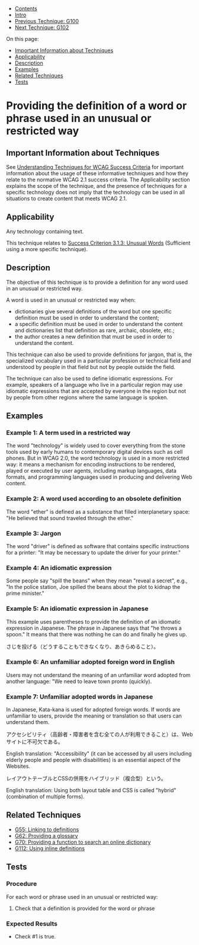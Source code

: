 -   [Contents](https://www.w3.org/WAI/WCAG21/Techniques/#techniques "Table of Contents")
-   [Intro](https://www.w3.org/WAI/WCAG21/Techniques/#introduction "Introduction to Techniques")
-   [Previous Technique: G100](G100)
-   [Next Technique: G102](G102)

On this page:

-   [Important Information about Techniques](#important-information)
-   [Applicability](#applicability)
-   [Description](#description)
-   [Examples](#examples)
-   [Related Techniques](#related)
-   [Tests](#tests)

Providing the definition of a word or phrase used in an unusual or restricted way
=================================================================================

Important Information about Techniques
--------------------------------------

See [Understanding Techniques for WCAG Success Criteria](https://www.w3.org/WAI/WCAG21/Understanding/understanding-techniques) for important information about the usage of these informative techniques and how they relate to the normative WCAG 2.1 success criteria. The Applicability section explains the scope of the technique, and the presence of techniques for a specific technology does not imply that the technology can be used in all situations to create content that meets WCAG 2.1.

Applicability
-------------

Any technology containing text.

This technique relates to [Success Criterion 3.1.3: Unusual Words](https://www.w3.org/WAI/WCAG21/Understanding/unusual-words) (Sufficient using a more specific technique).

Description
-----------

The objective of this technique is to provide a definition for any word used in an unusual or restricted way.

A word is used in an unusual or restricted way when:

-   dictionaries give several definitions of the word but one specific definition must be used in order to understand the content;
-   a specific definition must be used in order to understand the content and dictionaries list that definition as rare, archaic, obsolete, etc.;
-   the author creates a new definition that must be used in order to understand the content.

This technique can also be used to provide definitions for jargon, that is, the specialized vocabulary used in a particular profession or technical field and understood by people in that field but not by people outside the field.

The technique can also be used to define idiomatic expressions. For example, speakers of a language who live in a particular region may use idiomatic expressions that are accepted by everyone in the region but not by people from other regions where the same language is spoken.

Examples
--------

### Example 1: A term used in a restricted way

The word "technology" is widely used to cover everything from the stone tools used by early humans to contemporary digital devices such as cell phones. But in WCAG 2.0, the word technology is used in a more restricted way: it means a mechanism for encoding instructions to be rendered, played or executed by user agents, including markup languages, data formats, and programming languages used in producing and delivering Web content.

### Example 2: A word used according to an obsolete definition

The word "ether" is defined as a substance that filled interplanetary space: "He believed that sound traveled through the ether."

### Example 3: Jargon

The word "driver" is defined as software that contains specific instructions for a printer: "It may be necessary to update the driver for your printer."

### Example 4: An idiomatic expression

Some people say "spill the beans" when they mean "reveal a secret", e.g., "In the police station, Joe spilled the beans about the plot to kidnap the prime minister."

### Example 5: An idiomatic expression in Japanese

This example uses parentheses to provide the definition of an idiomatic expression in Japanese. The phrase in Japanese says that "he throws a spoon." It means that there was nothing he can do and finally he gives up.

<span lang="ja">さじを投げる（どうすることもできなくなり、あきらめること）。</span>

### Example 6: An unfamiliar adopted foreign word in English

Users may not understand the meaning of an unfamiliar word adopted from another language: "We need to leave town pronto (quickly).

### Example 7: Unfamiliar adopted words in Japanese

In Japanese, Kata-kana is used for adopted foreign words. If words are unfamiliar to users, provide the meaning or translation so that users can understand them.

<span lang="ja">アクセシビリティ（高齢者・障害者を含む全ての人が利用できること）は、Webサイトに不可欠である。</span>

English translation: "Accessibility" (it can be accessed by all users including elderly people and people with disabilities) is an essential aspect of the Websites.

<span lang="ja">レイアウトテーブルとCSSの併用をハイブリッド（複合型）という。</span>

English translation: Using both layout table and CSS is called "hybrid" (combination of multiple forms).

Related Techniques
------------------

-   [G55: Linking to definitions](https://www.w3.org/WAI/WCAG21/Techniques/general/G55)
-   [G62: Providing a glossary](https://www.w3.org/WAI/WCAG21/Techniques/general/G62)
-   [G70: Providing a function to search an online dictionary](https://www.w3.org/WAI/WCAG21/Techniques/general/G70)
-   [G112: Using inline definitions](https://www.w3.org/WAI/WCAG21/Techniques/general/G112)

Tests
-----

### Procedure

For each word or phrase used in an unusual or restricted way:

1.  Check that a definition is provided for the word or phrase

### Expected Results

-   Check \#1 is true.
